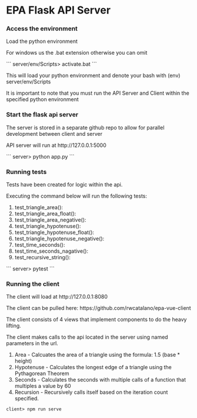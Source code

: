 # EPA Flask API Server

### Access the environment
<p>Load the python environment</p>
<p>For windows us the .bat extension otherwise you can omit</p>
```
server/env/Scripts> activate.bat
```
<p>This will load your python environment and denote your bash with (env) server/env/Scripts</p>
<p>It is important to note that you must run the API Server and Client within the specified python environment</p>

### Start the flask api server
<p>The server is stored in a separate github repo to allow for parallel development between client and server</p>
<p>API server will run at http://127.0.0.1:5000</p>
```
server> python app.py
```

### Running tests
<p>Tests have been created for logic within the api.</p>
<p>Executing the command below will run the following tests:</p>
<ol>
  <li>test_triangle_area():</li>
  <li>test_triangle_area_float():</li>
  <li>test_triangle_area_negative():</li>
  <li>test_triangle_hypotenuse():</li>
  <li>test_triangle_hypotenuse_float():</li>
  <li>test_triangle_hypotenuse_negative():</li>
  <li>test_time_seconds():</li>
  <li>test_time_seconds_nagative():</li>
  <li>test_recursive_string():</li>
</ol>
```
server> pytest
```

### Running the client
<p>The client will load at http://127.0.0.1:8080</p>
<p>The client can be pulled here: https://github.com/rwcatalano/epa-vue-client</p>

<p>The client consists of 4 views that implement components to do the heavy lifting.</p>
<p>The client makes calls to the api located in the server using named parameters in the url.</p>

<ol>
  <li>Area - Calcuates the area of a triangle using the formula: 1.5 (base * height)</li>
  <li>Hypotenuse - Calculates the longest edge of a triangle using the Pythagorean Theorem</li>
  <li>Seconds - Calculates the seconds with multiple calls of a function that multiples a value by 60</li>
  <li>Recursion - Recursively calls itself based on the iteration count specified.</li>
</ol>

```
client> npm run serve
```

